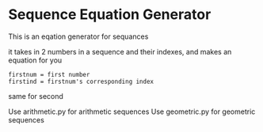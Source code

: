 # Sequence Equation Generator

This is an eqation generator for sequances

it takes in 2 numbers in a sequence and their indexes, and makes an equation for you

```
firstnum = first number
firstind = firstnum's corresponding index
```
same for second

Use arithmetic.py for arithmetic sequences
Use geometric.py for geometric sequences
